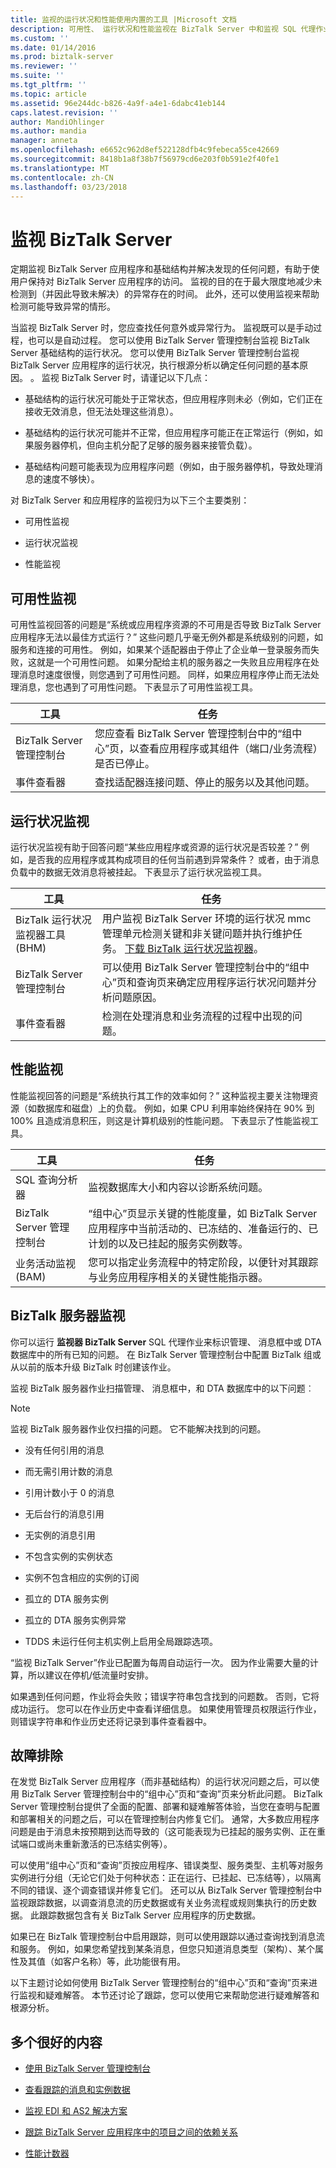 ```yaml
---
title: 监视的运行状况和性能使用内置的工具 |Microsoft 文档
description: 可用性、 运行状况和性能监视在 BizTalk Server 中和监视 SQL 代理作业
ms.custom: ''
ms.date: 01/14/2016
ms.prod: biztalk-server
ms.reviewer: ''
ms.suite: ''
ms.tgt_pltfrm: ''
ms.topic: article
ms.assetid: 96e244dc-b826-4a9f-a4e1-6dabc41eb144
caps.latest.revision: ''
author: MandiOhlinger
ms.author: mandia
manager: anneta
ms.openlocfilehash: e6652c962d8ef522128dfb4c9febeca55ce42669
ms.sourcegitcommit: 8418b1a8f38b7f56979cd6e203f0b591e2f40fe1
ms.translationtype: MT
ms.contentlocale: zh-CN
ms.lasthandoff: 03/23/2018
---
```

# <a name="monitoring-biztalk-server"></a>监视 BizTalk Server
定期监视 BizTalk Server 应用程序和基础结构并解决发现的任何问题，有助于使用户保持对 BizTalk Server 应用程序的访问。 监视的目的在于最大限度地减少未检测到（并因此导致未解决）的异常存在的时间。 此外，还可以使用监视来帮助检测可能导致异常的情形。  
  
 当监视 BizTalk Server 时，您应查找任何意外或异常行为。 监视既可以是手动过程，也可以是自动过程。 您可以使用 BizTalk Server 管理控制台监视 BizTalk Server 基础结构的运行状况。 您可以使用 BizTalk Server 管理控制台监视 BizTalk Server 应用程序的运行状况，执行根源分析以确定任何问题的基本原因。 。 监视 BizTalk Server 时，请谨记以下几点：  
  
-   基础结构的运行状况可能处于正常状态，但应用程序则未必（例如，它们正在接收无效消息，但无法处理这些消息）。  
  
-   基础结构的运行状况可能并不正常，但应用程序可能正在正常运行（例如，如果服务器停机，但向主机分配了足够的服务器来接管负载）。  
  
-   基础结构问题可能表现为应用程序问题（例如，由于服务器停机，导致处理消息的速度不够快）。  
  
 对 BizTalk Server 和应用程序的监视归为以下三个主要类别：  
  
-   可用性监视  
  
-   运行状况监视  
  
-   性能监视  
  
## <a name="availability-monitoring"></a>可用性监视  
 可用性监视回答的问题是“系统或应用程序资源的不可用是否导致 BizTalk Server 应用程序无法以最佳方式运行？” 这些问题几乎毫无例外都是系统级别的问题，如服务和连接的可用性。 例如，如果某个适配器由于停止了企业单一登录服务而失败，这就是一个可用性问题。 如果分配给主机的服务器之一失败且应用程序在处理消息时速度很慢，则您遇到了可用性问题。 同样，如果应用程序停止而无法处理消息，您也遇到了可用性问题。 下表显示了可用性监视工具。  
  
|工具|任务|  
|----------|----------|  
|BizTalk Server 管理控制台|您应查看 BizTalk Server 管理控制台中的“组中心”页，以查看应用程序或其组件（端口/业务流程）是否已停止。|  
|事件查看器|查找适配器连接问题、停止的服务以及其他问题。|  
  
## <a name="health-monitoring"></a>运行状况监视  
 运行状况监视有助于回答问题“某些应用程序或资源的运行状况是否较差？” 例如，是否我的应用程序或其构成项目的任何当前遇到异常条件？ 或者，由于消息负载中的数据无效消息将被挂起。 下表显示了运行状况监视工具。  
  
|工具|任务|  
|----------|----------|  
|BizTalk 运行状况监视器工具 (BHM)|用户监视 BizTalk Server 环境的运行状况 mmc 管理单元检测关键和非关键问题并执行维护任务。  [下载 BizTalk 运行状况监视器](https://www.microsoft.com/download/details.aspx?id=43716)。|  
|BizTalk Server 管理控制台|可以使用 BizTalk Server 管理控制台中的“组中心”页和查询页来确定应用程序运行状况问题并分析问题原因。|  
|事件查看器|检测在处理消息和业务流程的过程中出现的问题。|  
  
## <a name="performance-monitoring"></a>性能监视  
 性能监视回答的问题是“系统执行其工作的效率如何？” 这种监视主要关注物理资源（如数据库和磁盘）上的负载。 例如，如果 CPU 利用率始终保持在 90% 到 100% 且造成消息积压，则这是计算机级别的性能问题。 下表显示了性能监视工具。  
  
|工具|任务|  
|----------|----------|  
|SQL 查询分析器|监视数据库大小和内容以诊断系统问题。|  
|BizTalk Server 管理控制台|“组中心”页显示关键的性能度量，如 BizTalk Server 应用程序中当前活动的、已冻结的、准备运行的、已计划的以及已挂起的服务实例数等。|  
|业务活动监视 (BAM)|您可以指定业务流程中的特定阶段，以便针对其跟踪与业务应用程序相关的关键性能指示器。|  
  
## <a name="biztalk-server-monitoring"></a>BizTalk 服务器监视  
 你可以运行 **监视器 BizTalk Server** SQL 代理作业来标识管理、 消息框中或 DTA 数据库中的所有已知的问题。 在 BizTalk Server 管理控制台中配置 BizTalk 组或从以前的版本升级 BizTalk 时创建该作业。  
  
 监视 BizTalk 服务器作业扫描管理、 消息框中，和 DTA 数据库中的以下问题︰  
  
> [!NOTE]
>  监视 BizTalk 服务器作业仅扫描的问题。 它不能解决找到的问题。  
  
-   没有任何引用的消息  
  
-   而无需引用计数的消息  
  
-   引用计数小于 0 的消息  
  
-   无后台行的消息引用  
  
-   无实例的消息引用  
  
-   不包含实例的实例状态  
  
-   实例不包含相应的实例的订阅  
  
-   孤立的 DTA 服务实例  
  
-   孤立的 DTA 服务实例异常  
  
-   TDDS 未运行任何主机实例上启用全局跟踪选项。  
  
 “监视 BizTalk Server”作业已配置为每周自动运行一次。 因为作业需要大量的计算，所以建议在停机/低流量时安排。  
  
 如果遇到任何问题，作业将会失败；错误字符串包含找到的问题数。 否则，它将成功运行。 您可以在作业历史中查看详细信息。 如果使用管理员权限运行作业，则错误字符串和作业历史还将记录到事件查看器中。  
  
## <a name="troubleshooting"></a>故障排除  
 在发觉 BizTalk Server 应用程序（而非基础结构）的运行状况问题之后，可以使用 BizTalk Server 管理控制台中的“组中心”页和“查询”页来分析此问题。 BizTalk Server 管理控制台提供了全面的配置、部署和疑难解答体验，当您在查明与配置和部署相关的问题之后，可以在管理控制台内修复它们。 通常，大多数应用程序问题是由于消息未按预期到达而导致的（这可能表现为已挂起的服务实例、正在重试端口或尚未重新激活的已冻结实例等）。  
  
 可以使用“组中心”页和“查询”页按应用程序、错误类型、服务类型、主机等对服务实例进行分组（无论它们处于何种状态：正在运行、已挂起、已冻结等），以隔离不同的错误、逐个调查错误并修复它们。 还可以从 BizTalk Server 管理控制台中监视跟踪数据，以调查消息流的历史数据或有关业务流程或规则集执行的历史数据。 此跟踪数据包含有关 BizTalk Server 应用程序的历史数据。  
  
 如果已在 BizTalk 管理控制台中启用跟踪，则可以使用跟踪以通过查询找到消息流和服务。 例如，如果您希望找到某条消息，但您只知道消息类型（架构）、某个属性及其值（如客户名称）等，此功能很有用。  
  
 以下主题讨论如何使用 BizTalk Server 管理控制台的“组中心”页和“查询”页来进行监视和疑难解答。 本节还讨论了跟踪，您可以使用它来帮助您进行疑难解答和根源分析。  
  
## <a name="more-good-stuff"></a>多个很好的内容  
  
-   [使用 BizTalk Server 管理控制台](../core/using-the-biztalk-server-administration-console.md)  
  
-   [查看跟踪的消息和实例数据](../core/viewing-tracked-message-and-instance-data.md)  
  
-   [监视 EDI 和 AS2 解决方案](../core/monitoring-edi-and-as2-solutions.md)  
  
-   [跟踪 BizTalk Server 应用程序中的项目之间的依赖关系](../core/tracking-dependencies-between-artifacts-in-a-biztalk-server-application.md)

- [性能计数器](performance-counters.md)
